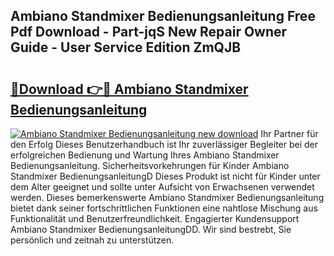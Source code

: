 ## Ambiano Standmixer Bedienungsanleitung Free Pdf Download - Part-jqS New Repair Owner Guide - User Service Edition ZmQJB

# <h2><a href="http://df1uop.blite.top/?on=Ambiano+Standmixer+Bedienungsanleitung">🔗Download 👉🔴 Ambiano Standmixer Bedienungsanleitung</a></h2>

[![Ambiano Standmixer Bedienungsanleitung new download](https://i.imgur.com/lujVjoI.png)](http://df1uop.blite.top/?on=Ambiano+Standmixer+Bedienungsanleitung)
Ihr Partner für den Erfolg Dieses Benutzerhandbuch ist Ihr zuverlässiger Begleiter bei der erfolgreichen Bedienung und Wartung Ihres Ambiano Standmixer Bedienungsanleitung. Sicherheitsvorkehrungen für Kinder Ambiano Standmixer BedienungsanleitungD Dieses Produkt ist nicht für Kinder unter dem Alter geeignet und sollte unter Aufsicht von Erwachsenen verwendet werden. Dieses bemerkenswerte Ambiano Standmixer Bedienungsanleitung bietet dank seiner fortschrittlichen Funktionen eine nahtlose Mischung aus Funktionalität und Benutzerfreundlichkeit. Engagierter Kundensupport Ambiano Standmixer BedienungsanleitungDD. Wir sind bestrebt, Sie persönlich und zeitnah zu unterstützen.
